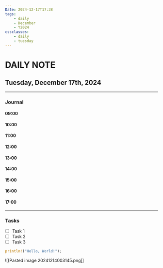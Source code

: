 ```yaml
---
Date: 2024-12-17T17:38
tags:
    - daily
    - December
    - Y2024
cssclasses:
    - daily
    - tuesday
---
```

# DAILY NOTE
## Tuesday, December 17th, 2024
***
### Journal

#### 09:00
#### 10:00
#### 11:00
#### 12:00
#### 13:00
#### 14:00
#### 15:00
#### 16:00
#### 17:00

***
### Tasks
- [ ] Task 1
- [ ] Task 2
- [ ] Task 3

```rust
println!("Hello, World!");
```

![[Pasted image 20241214003145.png]]